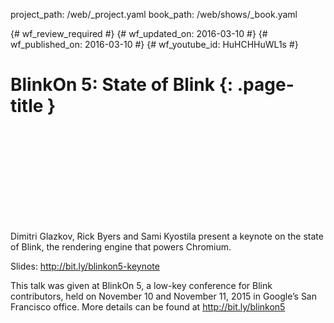 project_path: /web/_project.yaml
book_path: /web/shows/_book.yaml

{# wf_review_required #}
{# wf_updated_on: 2016-03-10 #}
{# wf_published_on: 2016-03-10 #}
{# wf_youtube_id: HuHCHHuWL1s #}

# BlinkOn 5: State of Blink {: .page-title }


<div class="video-wrapper">
  <iframe class="devsite-embedded-youtube-video" data-video-id="HuHCHHuWL1s"
          data-autohide="1" data-showinfo="0" frameborder="0" allowfullscreen>
  </iframe>
</div>


Dimitri Glazkov, Rick Byers and Sami Kyostila present a keynote on the state of Blink, the rendering engine that powers Chromium.

Slides: http://bit.ly/blinkon5-keynote

This talk was given at BlinkOn 5, a low-key conference for Blink contributors, held on November 10 and November 11, 2015 in Google’s San Francisco office. More details can be found at http://bit.ly/blinkon5
